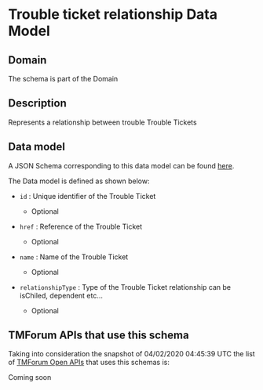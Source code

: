 # Trouble ticket relationship Data Model

## Domain

The  schema is part of the  Domain

## Description

Represents a relationship between trouble Trouble Tickets

## Data model

A JSON Schema corresponding to this data model can be found
[here](https://github.com/tmforum-rand/schemas/blob/candidates/Common/TroubleTicketRelationship.schema.json).

The Data model is defined as shown below:
- `id` : Unique identifier of the Trouble Ticket

  - Optional

- `href` : Reference of the Trouble Ticket

  - Optional

- `name` : Name of the Trouble Ticket

  - Optional

- `relationshipType` : Type of the  Trouble Ticket relationship can be isChiled, dependent etc...

  - Optional





## TMForum APIs that use this schema

Taking into consideration the snapshot of 04/02/2020 04:45:39 UTC the list of [TMForum Open APIs](https://www.tmforum.org/open-apis/) that uses this schemas is:

Coming soon
